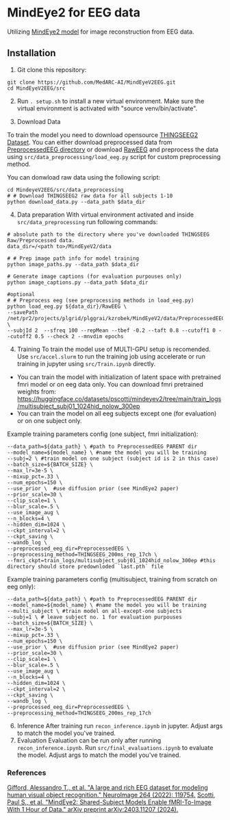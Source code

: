 # MindEye2 for EEG data

Utilizing [MindEye2 model](https://github.com/MedARC-AI/MindEyeV2/tree/main?tab=readme-ov-file) for image reconstruction from EEG data.

## Installation

1. Git clone this repository:

```
git clone https://github.com/MedARC-AI/MindEyeV2EEG.git
cd MindEyeV2EEG/src
```

2. Run ```. setup.sh``` to install a new virtual environment. Make sure the virtual environment is activated with "source venv/bin/activate".

3. Download Data

To train the model you need to download opensource [THINGSEEG2 Dataset](https://osf.io/3jk45/).
You can either download preprocessed data from [PreprocessedEEG directory](https://osf.io/anp5v/) or download [RawEEG](https://osf.io/crxs4/) and preprocess the data using `src/data_preprocessing/load_eeg.py` script for custom preprocessing method. 

You can donwload raw data using the following script:
```
cd MindeyeV2EEG/src/data_preprocessing
# # Download THINGSEEG2 raw data for all subjects 1-10
python download_data.py --data_path $data_dir
```


4. Data preparation
With virtual environment activated and inside `src/data_preprocessing` run following commands:
```
# absolute path to the directory where you've downloaded THINGSEEG Raw/Preprocessed data.
data_dir=/<path to>/MindEyeV2/data

# # Prep image path info for model training 
python image_paths.py --data_path $data_dir

# Generate image captions (for evaluation purpouses only)
python image_captions.py --data_path $data_dir 

#optional
# # Preprocess eeg (see preprocessing methods in load_eeg.py)
python load_eeg.py ${data_dir}/RawEEG \
--savePath /net/pr2/projects/plgrid/plggrai/kzrobek/MindEyeV2/data/PreprocessedEEG_THINGS_500ms_rep \
--subjId 2  --sfreq 100 --repMean --tbef -0.2 --taft 0.8 --cutoff1 0 --cutoff2 0.5 --check 2 --mnvdim epochs

```

4. Training
To train the model use of MULTI-GPU setup is recomended. Use `src/accel.slurm` to run the training job using accelerate or run training in jupyter using `src/Train.ipynb` directly.

- You can train the model with initialization of latent space with pretrained fmri model or on eeg data only. You can download fmri pretrained weights from: https://huggingface.co/datasets/pscotti/mindeyev2/tree/main/train_logs/multisubject_subj01_1024hid_nolow_300ep 
- You can train the model on all eeg subjects except one (for evaluation) or on one subject only. 

Example training parameters config (one subject, fmri initialization):
```
--data_path=${data_path} \ #path to PreprocessedEEG PARENT dir
--model_name=${model_name} \ #name the model you will be training 
--subj=2 \ #train model on one subject (subject id is 2 in this case)
--batch_size=${BATCH_SIZE} \ 
--max_lr=3e-5 \
--mixup_pct=.33 \
--num_epochs=150 \
--use_prior \  #use diffusion prior (see MindEye2 paper)
--prior_scale=30 \
--clip_scale=1 \
--blur_scale=.5 \
--use_image_aug \
--n_blocks=4 \
--hidden_dim=1024 \
--ckpt_interval=2 \
--ckpt_saving \
--wandb_log \
--preprocessed_eeg_dir=PreprocessedEEG \
--preprocessing_method=THINGSEEG_200ms_rep_17ch \
--fmri_ckpt=train_logs/multisubject_subj01_1024hid_nolow_300ep #this directory should store predownloded `last.pth` file
```

Example training parameters config (multisubject, training from scratch on eeg only):
```
--data_path=${data_path} \ #path to PreprocessedEEG PARENT dir
--model_name=${model_name} \ #name the model you will be training 
--multi_subject \ #train model on all-except-one subjects
--subj=1 \ # leave subject no. 1 for evaluation purpouses
--batch_size=${BATCH_SIZE} \ 
--max_lr=3e-5 \
--mixup_pct=.33 \
--num_epochs=150 \
--use_prior \  #use diffusion prior (see MindEye2 paper)
--prior_scale=30 \
--clip_scale=1 \
--blur_scale=.5 \
--use_image_aug \
--n_blocks=4 \
--hidden_dim=1024 \
--ckpt_interval=2 \
--ckpt_saving \
--wandb_log \
--preprocessed_eeg_dir=PreprocessedEEG \
--preprocessing_method=THINGSEEG_200ms_rep_17ch 
```

6. Inference
After training run `recon_inference.ipynb` in jupyter. Adjust args to match the model you've trained.
8. Evaluation
Evaluation can be run only after running `recon_inference.ipynb`. Run `src/final_evaluations.ipynb` to evaluate the model. Adjust args to match the model you've trained.


### References
[Gifford, Alessandro T., et al. "A large and rich EEG dataset for modeling human visual object recognition." NeuroImage 264 (2022): 119754.](https://doi.org/10.1016/j.neuroimage.2022.119754)
[Scotti, Paul S., et al. "MindEye2: Shared-Subject Models Enable fMRI-To-Image With 1 Hour of Data." arXiv preprint arXiv:2403.11207 (2024).](https://arxiv.org/abs/2403.11207)
